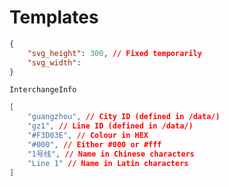 # Templates

```JSON
{
    "svg_height": 300, // Fixed temporarily
    "svg_width": 
}
```

`InterchangeInfo`
```JSON
[
    "guangzhou", // City ID (defined in /data/)
    "gz1", // Line ID (defined in /data/)
    "#F3D03E", // Colour in HEX
    "#000", // Either #000 or #fff
    "1号线", // Name in Chinese characters
    "Line 1" // Name in Latin characters
]
```